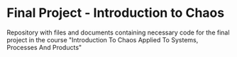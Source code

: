 # Final Project - Introduction to Chaos
Repository with files and documents containing necessary code for the final project in the course "Introduction To Chaos Applied To Systems, Processes And Products"
